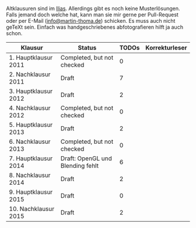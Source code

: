 Altklausuren sind im [Ilias](https://ilias.studium.kit.edu/goto_produktiv_fold_493586.html).
Allerdings gibt es noch keine Musterlösungen. Falls jemand doch welche hat,
kann man sie mir gerne per Pull-Request oder per E-Mail (info@martin-thoma.de)
schicken. Es muss auch nicht geTeXt sein. Einfach was handgeschriebenes
abfotografieren hilft ja auch schon.

<table>
    <thead>
        <tr>
            <th>Klausur</th>
            <th>Status</th>
            <th>TODOs</th>
            <th>Korrekturleser</th>
        </tr>
    </thead>
    <tbody>
        <tr>
            <td>1. Hauptklausur 2011</td>
            <td>Completed, but not checked</td>
            <td>0</td>
            <td>&nbsp;</td>
        </tr>
        <tr>
            <td>2. Nachklausur 2011</td>
            <td>Draft</td>
            <td>7</td>
            <td>&nbsp;</td>
        </tr>
        <tr>
            <td>3. Hauptklausur 2012</td>
            <td>Draft</td>
            <td>2</td>
            <td>&nbsp;</td>
        </tr>
        <tr>
            <td>4. Nachklausur 2012</td>
            <td>Completed, but not checked</td>
            <td>0</td>
            <td>&nbsp;</td>
        </tr>
        <tr>
            <td>5. Hauptklausur 2013</td>
            <td>Draft</td>
            <td>2</td>
            <td>&nbsp;</td>
        </tr>
        <tr>
            <td>6. Nachklausur 2013</td>
            <td>Completed, but not checked</td>
            <td>0</td>
            <td>&nbsp;</td>
        </tr>
        <tr>
            <td>7. Hauptklausur 2014</td>
            <td>Draft: OpenGL und Blending fehlt</td>
            <td>6</td>
            <td>&nbsp;</td>
        </tr>
        <tr>
            <td>8. Nachklausur 2014</td>
            <td>Draft</td>
            <td>2</td>
            <td>&nbsp;</td>
        </tr>
        <tr>
            <td>9. Hauptklausur 2015</td>
            <td>Draft</td>
            <td>0</td>
            <td>&nbsp;</td>
        </tr>
        <tr>
            <td>10. Nachklausur 2015</td>
            <td>Draft</td>
            <td>2</td>
            <td>&nbsp;</td>
        </tr>
    </tbody>
</table>